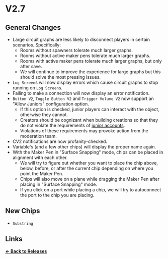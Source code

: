 # V2.7

## General Changes

* Large circuit graphs are less likely to disconnect players in certain scenarios. Specifically:
    * Rooms without spawners tolerate much larger graphs.
    * Rooms without active maker pens tolerate much larger graphs.
    * Rooms with active maker pens tolerate much larger graphs, but only after save.
    * We will continue to improve the experience for large graphs but this should solve the most pressing issues.
* `Log Screen`s will now display errors which cause circuit graphs to stop running on `Log Screen`s.
* Failing to make a connection will now display an error notification.
* `Button V2`, `Toggle Button V2` and `Trigger Volume V2` now support an "Allow Juniors" configuration option.
    * If this option is checked, junior players can interact with the object, otherwise they cannot.
    * Creators should be cognizant when building creations so that they do not violate the requirements of [junior accounts](https://recroom.happyfox.com/kb/article/19-junior-accounts/).
    * Violations of these requirements may provoke action from the moderation team.
* CV2 notifications are now profanity-checked.
* Variable's (and a few other chips) will display the proper name again.
* With the Maker Pen in "Surface Snapping" mode, chips can be placed in alignment with each other.
    * We will try to figure out whether you want to place the chip above, below, before, or after the current chip depending on where you point the Maker Pen.
    * Chips will also move on a plane while dragging the Maker Pen after placing in "Surface Snapping" mode.
    * If you click on a port while placing a chip, we will try to autoconnect the port to the chip you are placing.

## New Chips

* `Substring`

## Links

**[<- Back to Releases](../)**
